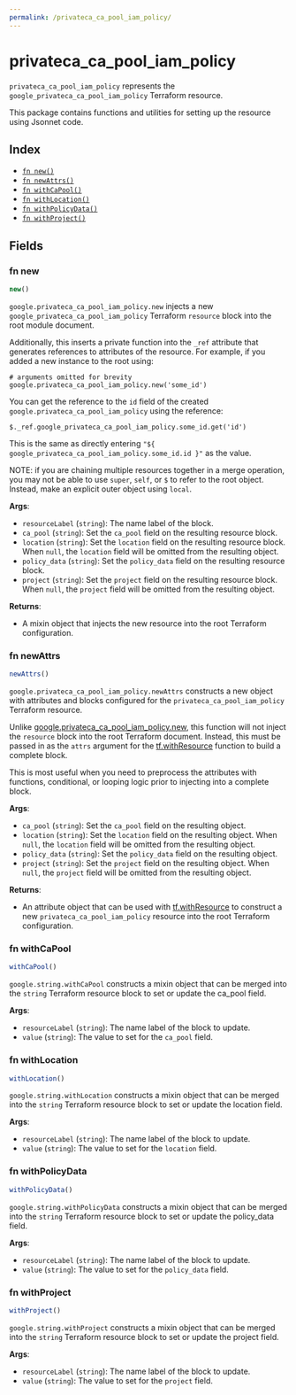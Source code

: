 ```yaml
---
permalink: /privateca_ca_pool_iam_policy/
---
```


# privateca_ca_pool_iam_policy

`privateca_ca_pool_iam_policy` represents the `google_privateca_ca_pool_iam_policy` Terraform resource.



This package contains functions and utilities for setting up the resource using Jsonnet code.


## Index

* [`fn new()`](#fn-new)
* [`fn newAttrs()`](#fn-newattrs)
* [`fn withCaPool()`](#fn-withcapool)
* [`fn withLocation()`](#fn-withlocation)
* [`fn withPolicyData()`](#fn-withpolicydata)
* [`fn withProject()`](#fn-withproject)

## Fields

### fn new

```ts
new()
```


`google.privateca_ca_pool_iam_policy.new` injects a new `google_privateca_ca_pool_iam_policy` Terraform `resource`
block into the root module document.

Additionally, this inserts a private function into the `_ref` attribute that generates references to attributes of the
resource. For example, if you added a new instance to the root using:

    # arguments omitted for brevity
    google.privateca_ca_pool_iam_policy.new('some_id')

You can get the reference to the `id` field of the created `google.privateca_ca_pool_iam_policy` using the reference:

    $._ref.google_privateca_ca_pool_iam_policy.some_id.get('id')

This is the same as directly entering `"${ google_privateca_ca_pool_iam_policy.some_id.id }"` as the value.

NOTE: if you are chaining multiple resources together in a merge operation, you may not be able to use `super`, `self`,
or `$` to refer to the root object. Instead, make an explicit outer object using `local`.

**Args**:
  - `resourceLabel` (`string`): The name label of the block.
  - `ca_pool` (`string`): Set the `ca_pool` field on the resulting resource block.
  - `location` (`string`): Set the `location` field on the resulting resource block. When `null`, the `location` field will be omitted from the resulting object.
  - `policy_data` (`string`): Set the `policy_data` field on the resulting resource block.
  - `project` (`string`): Set the `project` field on the resulting resource block. When `null`, the `project` field will be omitted from the resulting object.

**Returns**:
- A mixin object that injects the new resource into the root Terraform configuration.


### fn newAttrs

```ts
newAttrs()
```


`google.privateca_ca_pool_iam_policy.newAttrs` constructs a new object with attributes and blocks configured for the `privateca_ca_pool_iam_policy`
Terraform resource.

Unlike [google.privateca_ca_pool_iam_policy.new](#fn-new), this function will not inject the `resource`
block into the root Terraform document. Instead, this must be passed in as the `attrs` argument for the
[tf.withResource](https://github.com/tf-libsonnet/core/tree/main/docs#fn-withresource) function to build a complete block.

This is most useful when you need to preprocess the attributes with functions, conditional, or looping logic prior to
injecting into a complete block.

**Args**:
  - `ca_pool` (`string`): Set the `ca_pool` field on the resulting object.
  - `location` (`string`): Set the `location` field on the resulting object. When `null`, the `location` field will be omitted from the resulting object.
  - `policy_data` (`string`): Set the `policy_data` field on the resulting object.
  - `project` (`string`): Set the `project` field on the resulting object. When `null`, the `project` field will be omitted from the resulting object.

**Returns**:
  - An attribute object that can be used with [tf.withResource](https://github.com/tf-libsonnet/core/tree/main/docs#fn-withresource) to construct a new `privateca_ca_pool_iam_policy` resource into the root Terraform configuration.


### fn withCaPool

```ts
withCaPool()
```

`google.string.withCaPool` constructs a mixin object that can be merged into the `string`
Terraform resource block to set or update the ca_pool field.



**Args**:
  - `resourceLabel` (`string`): The name label of the block to update.
  - `value` (`string`): The value to set for the `ca_pool` field.


### fn withLocation

```ts
withLocation()
```

`google.string.withLocation` constructs a mixin object that can be merged into the `string`
Terraform resource block to set or update the location field.



**Args**:
  - `resourceLabel` (`string`): The name label of the block to update.
  - `value` (`string`): The value to set for the `location` field.


### fn withPolicyData

```ts
withPolicyData()
```

`google.string.withPolicyData` constructs a mixin object that can be merged into the `string`
Terraform resource block to set or update the policy_data field.



**Args**:
  - `resourceLabel` (`string`): The name label of the block to update.
  - `value` (`string`): The value to set for the `policy_data` field.


### fn withProject

```ts
withProject()
```

`google.string.withProject` constructs a mixin object that can be merged into the `string`
Terraform resource block to set or update the project field.



**Args**:
  - `resourceLabel` (`string`): The name label of the block to update.
  - `value` (`string`): The value to set for the `project` field.
